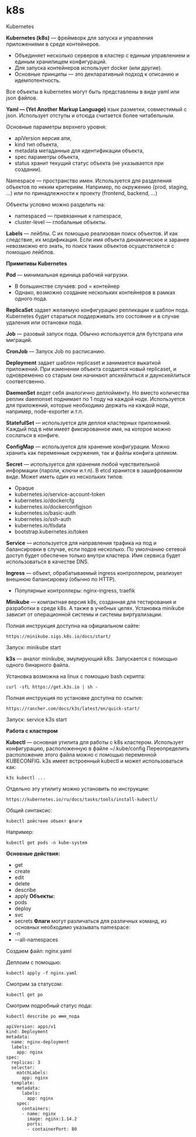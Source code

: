 # k8s
Kubernetes

**Kubernetes (k8s)** — фреймворк для запуска и управления приложениями в среде контейнеров.
- Объединяет несколько серверов в кластер с единым управлением и единым хранилищем конфигураций.
- Для запуска контейнеров использует docker (или другие).
- Основные принципы — это декларативный подход к описанию и идемпотентность.

Все объекты в kubernetes могут быть представлены в виде yaml или json файлов.

**Yaml — (Yet Another Markup Language)** язык разметки, совместимый с json. Использует отступы и отсюда считается более читабельным.

Основные параметры верхнего уровня:
- apiVersion версия апи,
- kind тип объекта,
- metadata метаданные для идентификации объекта,
- spec параметры объекта,
- status хранит текущий статус объекта (не указывается при создании).

Namespace — пространство имен. Используется для разделения объектов по неким критериям. Например, по окружению (prod, staging, ...) или по принадлежности к проекту (frontend, backend, ...)

Объекты условно можно разделить на:
- namespaced — привязанные к namespace,
- cluster-level — глобальные объекты.

**Labels** — лейблы. С их помощью реализован поиск объектов. И как следствие, их модификация. Если имя объекта динамическое и заранее невозможно его знать, то поиск таких объектов осуществляется с помощью лейблов.

**Примитивы Kubernetes**

**Pod** — минимальная единица рабочей нагрузки.
- В большинстве случаев: pod = контейнер
- Однако, возможно создание нескольких контейнеров в рамках одного пода.

**ReplicaSet** задает желаемую конфигурацию репликации и шаблон пода. Kubernetes будет стараться поддерживать это состояние и в случае удаления или остановки пода.

**Job** — разовый запуск пода. Обычно используется для бутстрапа или миграций.

**CronJob** — Запуск Job по расписанию.

**Deployment** задает шаблон replicaset и занимается выкаткой приложений. При изменении объекта создается новый replicaset, и одновременно со старым они начинают апскейлиться и даунскейлиться соответсвенно.

**DaemonSet** ведет себя аналогично деплойменту. Но вместо количества реплик daemonset поднимает по 1 поду на каждой ноде. Используется для приложений, которые необходимо держать на каждой ноде, например, node-exporter и.т.п.

**StatefulSet** — используется для деплоя кластерных приложений. Каждый под в нем имеет фиксированное имя, на которое можно сослаться в конфиге.

**ConfigMap** — используется для хранение конфигурации. Можно хранить как переменные окружения, так и файлы конфига целиком.

**Secret** — используется для хранения любой чувствительной информации (пароли, ключи и.т.п). В etcd хранится в зашифрованном виде. Может иметь один из нескольких типов:
- Opaque
- kubernetes.io/service-account-token
- kubernetes.io/dockercfg
- kubernetes.io/dockerconfigjson
- kubernetes.io/basic-auth
-  kubernetes.io/ssh-auth
- kubernetes.io/tlsdata
- bootstrap.kubernetes.io/token

**Service** — используется для направления трафика на под и балансировки в случае, если подов несколько. По умолчанию сетевой доступ будет обеспечен только внутри кластера. Имя сервиса будет использоваться в качестве DNS.

**Ingress** — объект, обрабатываемый ingress контроллером, реализует внешнюю балансировку (обычно по HTTP).
- Популярные контроллеры: nginx-ingress, traefik


**Minikube** — компактная версия k8s, созданная для тестирования и разработки в среде k8s. А также в учебных целях. Установка minikube зависит от операционной системы и системы виртуализации.

Полная инструкция доступна на официальном сайте:
```
https://minikube.sigs.k8s.io/docs/start/
```
Запуск: minikube start

**k3s** — аналог minikube, эмулирующий k8s. Запускается с помощью одного бинарного файла.

Установка возможна на linux с помощью bash скрипта:
```
curl -sfL https://get.k3s.io | sh -
```
Полная инструкция по установке доступна по ссылке:
```
https://rancher.com/docs/k3s/latest/en/quick-start/
```
Запуск: service k3s start

**Работа с кластером**

**Kubectl** — основная утилита для работы с k8s кластером. Использует конфигурацию, расположенную в файле ~/.kube/config Переопределить расположение этого файла можно с помощью переменной KUBECONFIG.
k3s имеет встроенный kubectl и может использоваться как:
```
k3s kubectl ...
```
Отдельно эту утилиту можно установить по инструкции:
```
https://kubernetes.io/ru/docs/tasks/tools/install-kubectl/
```
Общий синтаксис:
```
kubectl действие объект флаги
```
Например:
```
kubectl get pods -n kube-system
```
**Основные действия:**
- get
- create
- edit
- delete
- describe
- apply
**Объекты:**
- pods
- deploy
- svc
- secrets
**Флаги** могут различаться для различных команд, из основных необходимо указывать namespace:
- -n
- --all-namespaces

Создаем файл: nginx.yaml

Деплоим с помощью:
```
kubectl apply -f nginx.yaml
```
Смотрим за статусом:
```
kubectl get po
```
Смотрим подробный статус пода:
```
kubectl describe po имя_пода
```
```
apiVersion: apps/v1
kind: Deployment
metadata:
  name: nginx-deployment
  labels:
    app: nginx
spec:
  replicas: 3
  selector:
    matchLabels:
      app: nginx
  template:
    metadata:
      labels:
        app: nginx
    spec:
      containers:
      - name: nginx
        image: nginx:1.14.2
        ports:
        - containerPort: 80
```






